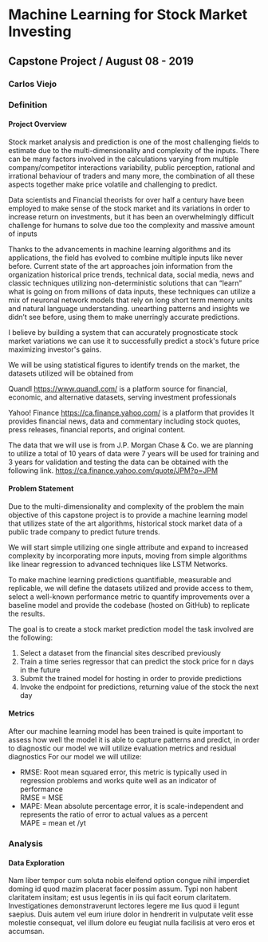 # Machine Learning for Stock Market Investing
## Capstone Project / August 08 - 2019
### Carlos Viejo

### Definition
#### Project Overview
Stock market analysis and prediction is one of the most challenging fields to estimate due to the multi-dimensionality and complexity of the inputs. There can be many factors involved in the calculations varying from multiple company/competitor interactions variability, public perception, rational and irrational behaviour of traders and many more, the combination of all these aspects together make price volatile and challenging to predict.

Data scientists and Financial theorists for over half a century have been employed to make sense of the stock market and its variations in order to increase return on investments, but it has been an overwhelmingly difficult challenge for humans to solve due too  the complexity and massive amount of inputs

Thanks to the advancements in machine learning algorithms and its applications, the field has evolved to combine multiple inputs like never before. Current state of the art approaches join information from the organization historical price trends, technical data, social media, news and classic techniques utilizing non-deterministic solutions that can “learn” what is going on from millions of data inputs, these techniques can utilize a mix of neuronal network models that rely on long short term memory units and natural language understanding. unearthing patterns and insights we didn’t see before, using them to make unerringly accurate predictions.

I believe by building a system that can accurately prognosticate stock market variations we can use it to successfully predict a stock's future price maximizing investor's gains.

We will be using statistical figures to identify trends on the market, the datasets utilized will be obtained from 

Quandl 
https://www.quandl.com/ is a platform source for financial, economic, and alternative datasets, serving investment professionals 

Yahoo! Finance 
https://ca.finance.yahoo.com/ is a platform that provides  It provides financial news, data and commentary including stock quotes, press releases, financial reports, and original content.

The data that we will use is from J.P. Morgan Chase & Co.  we are planning to utilize a total of 10 years of data were 7 years will be used for training and 3 years for validation and testing
the data can be obtained with the following link. https://ca.finance.yahoo.com/quote/JPM?p=JPM

#### Problem Statement

Due to the multi-dimensionality and complexity of the problem the main objective of this capstone project is to provide a machine learning model that utilizes state of the art algorithms, historical stock market data of a public trade company to predict future trends. 

We will start simple utilizing one single attribute and expand to increased complexity by incorporating more inputs, moving from simple algorithms like linear regression to advanced techniques like LSTM Networks.  

To make machine learning predictions quantifiable, measurable and replicable, we will define the datasets utilized and provide access to them, select a well-known performance metric to quantify improvements over a baseline model and provide the codebase (hosted on GitHub) to replicate the results.

The goal is to create a stock market prediction model the task involved are the following:

1. Select a dataset from the financial sites described previously
2. Train a time series regressor that can predict the stock price for n days in the future
3. Submit the trained model for hosting in order to provide predictions
4. Invoke the endpoint for predictions, returning value of the stock the next day

#### Metrics

After our machine learning model has been trained is quite important  to assess how well the model it is able to capture patterns and predict, in order to diagnostic our model we will utilize evaluation metrics and residual diagnostics
For our model we will utilize:

* RMSE: Root mean squared error, this metric is typically used in regression problems and works quite well as an indicator of performance <br>
    RMSE = MSE
* MAPE: Mean absolute percentage error, it is scale-independent and represents the ratio of error to actual values as a percent <br>
    MAPE = mean et /yt

### Analysis
#### Data Exploration

Nam liber tempor cum soluta nobis eleifend option congue nihil imperdiet doming id quod mazim placerat facer possim assum. Typi non habent claritatem insitam; est usus legentis in iis qui facit eorum claritatem. Investigationes demonstraverunt lectores legere me lius quod ii legunt saepius. Duis autem vel eum iriure dolor in hendrerit in vulputate velit esse molestie consequat, vel illum dolore eu feugiat nulla facilisis at vero eros et accumsan.
